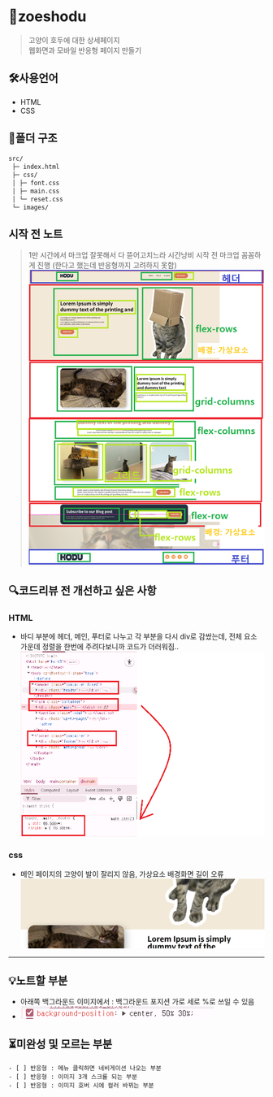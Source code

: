 # 🚀zoeshodu
> 고양이 호두에 대한 상세페이지  
> 웹화면과 모바일 반응형 페이지 만들기
> 
## 🛠️사용언어
- HTML
- CSS

## 📂폴더 구조

```text
src/
 ├─ index.html
 ├─ css/
 │ ├─ font.css
 │ ├─ main.css
 │ └─ reset.css
 └─ images/
```
## 시작 전 노트
> 1만 시간에서 마크업 잘못해서 다 뜯어고치느라 시간낭비
> 시작 전 마크업 꼼꼼하게 진행 (한다고 했는데 반응형까지 고려하지 못함)
![마크업](./note/마크업.png)

## 🔍코드리뷰 전 개선하고 싶은 사항

### HTML
- 바디 부분에 헤더, 메인, 푸터로 나누고 각 부분을 다시 div로 감쌌는데, 전체 요소 가운데 정렬을 한번에 주려다보니까 코드가 더러워짐..
  ![중앙정렬](./note/중앙정렬.png)

### css
- 메인 페이지의 고양이 발이 잘리지 않음, 가상요소 배경화면 길이 오류  
  ![고양이발](./note/고양이발.PNG)
---

## 💡노트할 부분
- 아래쪽 백그라운드 이미지에서 : 백그라운드 포지션 가로 세로 %로 쓰일 수 있음  
- ![포지션](./note/포지션.PNG)

## ⏳미완성 및 모르는 부분
```ul
- [ ] 반응형 : 메뉴 클릭하면 네비게이션 나오는 부분
- [ ] 반응형 : 이미지 3개 스크롤 되는 부분
- [ ] 반응형 : 이미지 호버 시에 컬러 바뀌는 부분
```
